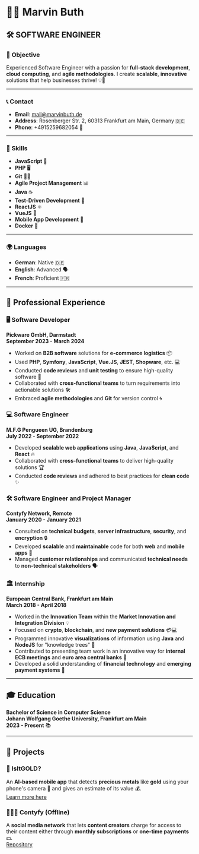 # 👨‍💻 **Marvin Buth** 

## 🛠️ **SOFTWARE ENGINEER**

### 🎯 **Objective**
Experienced Software Engineer with a passion for **full-stack development**, **cloud computing**, and **agile methodologies**. I create **scalable**, **innovative** solutions that help businesses thrive! 💡🚀

---

### 📞 **Contact**
- **Email**: [mail@marvinbuth.de](mailto:mail@marvinbuth.de)
- **Address**: Rosenberger Str. 2, 60313 Frankfurt am Main, Germany 🇩🇪
- **Phone**: +4915259682054 📱

---

### 💼 **Skills**
- **JavaScript** 🔧
- **PHP** 🖥️
- **Git** 🧑‍💻
- **Agile Project Management** 📊
- **Java** ☕
- **Test-Driven Development** 🧪
- **ReactJS** ⚛️
- **VueJS** 🌿
- **Mobile App Development** 📱
- **Docker** 🚢

---

### 🌍 **Languages**
- **German**: Native 🇩🇪
- **English**: Advanced 🗣️
- **French**: Proficient 🇫🇷

---

## 💼 **Professional Experience**

### 🖥️ **Software Developer**
**Pickware GmbH, Darmstadt**  
**September 2023 - March 2024**

- Worked on **B2B software** solutions for **e-commerce logistics** 📦
- Used **PHP**, **Symfony**, **JavaScript**, **Vue.JS**, **JEST**, **Shopware**, etc. 💻
- Conducted **code reviews** and **unit testing** to ensure high-quality software 💪
- Collaborated with **cross-functional teams** to turn requirements into actionable solutions 🛠️
- Embraced **agile methodologies** and **Git** for version control 🌀

### 💻 **Software Engineer**
**M.F.G Pengueen UG, Brandenburg**  
**July 2022 - September 2022**

- Developed **scalable web applications** using **Java**, **JavaScript**, and **React** 🔥
- Collaborated with **cross-functional teams** to deliver high-quality solutions 🏆
- Conducted **code reviews** and adhered to best practices for **clean code** ✨

### 🛠️ **Software Engineer and Project Manager**
**Contyfy Network, Remote**  
**January 2020 - January 2021**

- Consulted on **technical budgets**, **server infrastructure**, **security**, and **encryption** 🔒
- Developed **scalable** and **maintainable** code for both **web** and **mobile apps** 📲
- Managed **customer relationships** and communicated **technical needs** to **non-technical stakeholders** 🗣️

### 🏛️ **Internship**
**European Central Bank, Frankfurt am Main**  
**March 2018 - April 2018**

- Worked in the **Innovation Team** within the **Market Innovation and Integration Division** 💡
- Focused on **crypto**, **blockchain**, and **new payment solutions** 💳💻
- Programmed innovative **visualizations** of information using **Java** and **NodeJS** for "knowledge trees" 🌳
- Contributed to presenting team work in an innovative way for **internal ECB meetings** and **euro area central banks** 💼
- Developed a solid understanding of **financial technology** and **emerging payment systems** 🔗

---

## 🎓 **Education**
**Bachelor of Science in Computer Science**  
**Johann Wolfgang Goethe University, Frankfurt am Main**  
**2023 - Present** 📚

---

## 🚀 **Projects**

### 💎 **IsItGOLD?**
An **AI-based mobile app** that detects **precious metals** like **gold** using your phone's camera 📸 and gives an estimate of its value 💰.  
[Learn more here](https://isitgold.flutterflow.app/app-information)

### 🧑‍🤝‍🧑 **Contyfy (Offline)**
A **social media network** that lets **content creators** charge for access to their content either through **monthly subscriptions** or **one-time payments** 💵.  
[Repository](https://github.com/MarvinButh/Contyfy.com)
